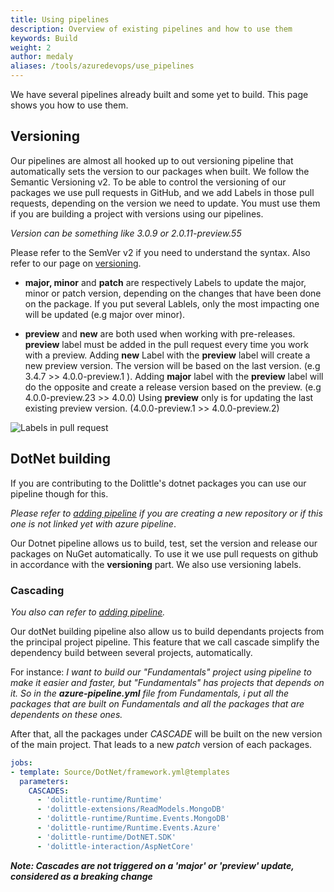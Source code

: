 ```yaml
---
title: Using pipelines
description: Overview of existing pipelines and how to use them
keywords: Build
weight: 2
author: medaly
aliases: /tools/azuredevops/use_pipelines
---
```


We have several pipelines already built and some yet to build. This page shows you how to use them.

## Versioning

Our pipelines are almost all hooked up to out versioning pipeline that automatically sets the version
to our packages when built. We follow the Semantic Versioning v2.
To be able to control the versioning of our packages we use pull requests in GitHub, and we add Labels 
in those pull requests, depending on the version we need to update. You must use them if you are building 
a project with versions using our pipelines.

*Version can be something like 3.0.9 or 2.0.11-preview.55* 

Please refer to the SemVer v2 if you need to understand the syntax. Also refer to our page on [versioning](https://dolittle.io/contributing/guidelines/versioning/).

- **major, minor** and **patch** are respectively Labels to update the major, minor or patch version, 
  depending on the changes that have been done on the package.
  If you put several Lablels, only the most impacting one will be updated (e.g major over minor).

- **preview** and **new** are both used when working with pre-releases.
  **preview** label must be added in the pull request every time you work with a preview.
  Adding **new** Label with the **preview** label will create a new preview version. The version will
  be based on the last version. (e.g 3.4.7 >> 4.0.0-preview.1 ).
  Adding **major** label with the **preview** label will do the opposite and create a release version
  based on the preview. (e.g 4.0.0-preview.23 >> 4.0.0)
  Using **preview** only is for updating the last existing preview version. (4.0.0-preview.1 >> 4.0.0-preview.2)
  
![Labels in pull request](../images/labels_pr.png)



## DotNet building

If you are contributing to the Dolittle's dotnet packages you can use our pipeline though for this.

*Please refer to [adding pipeline](https://dolittle.io/tooling/azuredevops/adding_pipeline/) if you are creating
a new repository or if this one is not linked yet with azure pipeline*.

Our Dotnet pipeline allows us to build, test, set the version and release our packages on NuGet automatically. To use it we use
pull requests on github in accordance with the **versioning** part. We also use versioning labels.

### Cascading

*You also can refer to [adding pipeline](https://dolittle.io/tooling/azuredevops/adding_pipeline/).*

Our dotNet building pipeline also allow us to build dependants projects from the principal project pipeline.
This feature that we call cascade simplify the dependency build between several projects, automatically.

For instance: *I want to build our "Fundamentals" project using pipeline to make it easier and faster, but
"Fundamentals" has projects that depends on it. So in the **azure-pipeline.yml** file from Fundamentals,
i put all the packages that are built on Fundamentals and all the packages that are dependents on these ones.*

After that, all the packages under *CASCADE* will be built on the new version of the main project. That leads 
to a new *patch* version of each packages.

```yaml
jobs:
- template: Source/DotNet/framework.yml@templates
  parameters:
    CASCADES:
      - 'dolittle-runtime/Runtime'
      - 'dolittle-extensions/ReadModels.MongoDB'
      - 'dolittle-runtime/Runtime.Events.MongoDB'
      - 'dolittle-runtime/Runtime.Events.Azure'
      - 'dolittle-runtime/DotNET.SDK'
      - 'dolittle-interaction/AspNetCore'
```

***Note: Cascades are not triggered on a 'major' or 'preview' update, considered as a breaking change***
